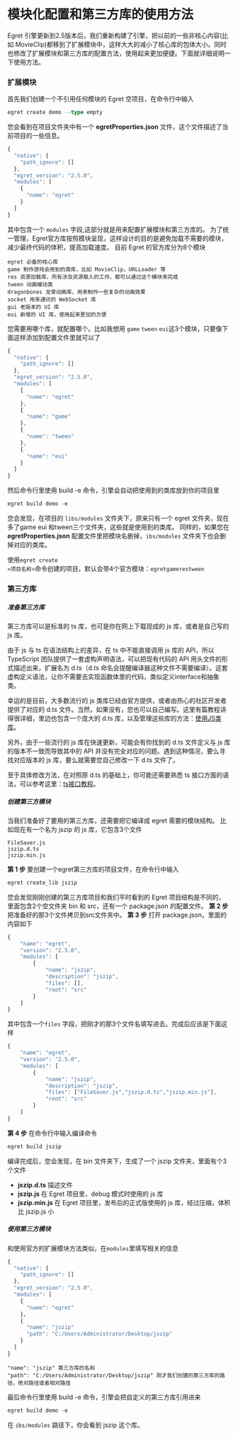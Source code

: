 # 模块化配置和第三方库的使用方法

Egret 引擎更新到2.5版本后，我们重新构建了引擎，把以前的一些非核心内容(比如 MovieClip)都移到了扩展模块中，这样大大的减小了核心库的包体大小。同时也修改了扩展模块和第三方库的配置方法，使用起来更加便捷。下面就详细说明一下使用方法。

### 扩展模块
首先我们创建一个不引用任何模块的 Egret 空项目，在命令行中输入
~~~ TypeScript
egret create demo --type empty
~~~
您会看到在项目文件夹中有一个 **egretProperties.json** 文件，这个文件描述了当前项目的一些信息。
~~~ TypeScript
{
  "native": {
    "path_ignore": []
  },
  "egret_version": "2.5.0",
  "modules": [
    {
      "name": "egret"
    }
  ]
}
~~~
其中包含一个 <code>modules</code> 字段,这部分就是用来配置扩展模块和第三方库的。
为了统一管理，Egret官方库按照模块呈现，这样设计的目的是避免加载不需要的模块，减少最终代码的体积，提高加载速度。
目前 Egret 的官方库分为8个模块
~~~
egret 必备的核心库
game 制作游戏会用到的类库，比如 MovieClip，URLLoader 等
res 资源加载库，所有涉及资源载入的工作，都可以通过这个模块来完成
tween 动画缓动类
dragonbones 龙骨动画库，用来制作一些复杂的动画效果
socket 用来通讯的 WebSocket 库
gui 老版本的 UI 库
eui 新增的 UI 库，使用起来更加的方便
~~~
您需要用哪个库，就配置哪个。比如我想用 <code>game</code> <code>tween</code> <code>eui</code>这3个模块，只要像下面这样添加到配置文件里就可以了
~~~ TypeScript
{
  "native": {
    "path_ignore": []
  },
  "egret_version": "2.5.0",
  "modules": [
    {
      "name": "egret"
    },
    {
      "name": "game"
    },
    {
      "name": "tween"
    },
    {
      "name": "eui"
    }
  ]
}
~~~
然后命令行里使用 build -e 命令，引擎会自动把使用到的类库放到你的项目里
~~~ TypeScript
egret build demo -e
~~~
您会发现，在项目的 <code>libs/modules</code> 文件夹下，原来只有一个 egret 文件夹，现在多了game eui 和tween三个文件夹，这些就是使用到的类库。
同样的，如果您在 **egretProperties.json** 配置文件里把模块名删掉，<code>ibs/modules</code> 文件夹下也会删掉对应的类库。

使用<code>egret create <项目名称></code>命令创建的项目，默认会带4个官方模块：<code>egret</code><code>game</code><code>res</code><code>tween</code>

### 第三方库
##### 准备第三方库
第三方库可以是标准的 ts 库，也可是你在网上下载现成的 js 库，或者是自己写的 js 库。

由于 js 与 ts 在语法结构上的差异，在 ts 中不能直接调用 js 库的 API，所以TypeScript 团队提供了一套虚构声明语法，可以把现有代码的 API 用头文件的形式描述出来，扩展名为 d.ts（d.ts 命名会提醒编译器这种文件不需要编译）。这套虚构定义语法，让你不需要去实现函数体里的代码，类似定义interface和抽象类。

幸运的是目前，大多数流行的 js 类库已经由官方提供，或者由热心的社区开发者提供了对应的 d.ts 文件。当然，如果没有，您也可以自己编写。这里有篇教程讲得很详细，里边也包含一个庞大的 d.ts 库，以及管理这些库的方法：[使用JS类库](https://github.com/vilic/typescript-guide/blob/master/%E5%85%A5%E9%97%A8%E6%8C%87%E5%8D%97/%E4%BD%BF%E7%94%A8JS%E7%B1%BB%E5%BA%93.md)。

另外，由于一些流行的 js 库在快速更新，可能会有你找到的 d.ts 文件定义与 js 库的版本不一致而导致其中的 API 并没有完全对应的问题。遇到这种情况，要么寻找对应版本的 js 库，要么就需要您自己修改一下 d.ts 文件了。

至于具体修改方法，在对照原 d.ts 的基础上，你可能还需要熟悉 ts 接口方面的语法，可以参考这里：[ts接口教程](http://bbs.egret-labs.org/thread-885-1-1.html)。

##### 创建第三方模块
当我们准备好了要用的第三方库，还需要把它编译成 egret 需要的模块结构。
比如现在有一个名为 jszip 的 js 库，它包含3个文件
~~~
FileSaver.js
jszip.d.ts
jszip.min.js
~~~
**第 1 步** 要创建一个egret第三方库的项目文件，在命令行中输入
~~~ TypeScript
egret create_lib jszip
~~~
您会发现刚刚创建的第三方库项目和我们平时看到的 Egret 项目结构是不同的，里面包含2个空文件夹 bin 和 src，还有一个 package.json 的配置文件。
**第 2 步** 把准备好的那3个文件拷贝到src文件夹中。
**第 3 步** 打开 package.json，里面的内容如下
~~~ TypeScript
{
	"name": "egret",
	"version": "2.5.0",
	"modules": [
		{
			"name": "jszip",
			"description": "jszip",
			"files": [],
			"root": "src"
		}
	]
}
~~~
其中包含一个<code>files</code> 字段，把刚才的那3个文件名填写进去。完成后应该是下面这样
~~~ TypeScript
{
	"name": "egret",
	"version": "2.5.0",
	"modules": [
		{
			"name": "jszip",
			"description": "jszip",
			"files": ["FileSaver.js","jszip.d.ts","jszip.min.js"],
			"root": "src"
		}
	]
}
~~~
**第 4 步** 在命令行中输入编译命令
~~~ TypeScript
egret build jszip
~~~
编译完成后，您会发现，在 bin 文件夹下，生成了一个 jszip 文件夹，里面有个3个文件

* **jszip.d.ts** 描述文件
* **jszip.js**  在 Egret 项目里，debug 模式时使用的 js 库
* **jszip.min.js** 在 Egret 项目里，发布后的正式版使用的 js 库，经过压缩，体积比 jszip.js 小

##### 使用第三方模块
和使用官方的扩展模块方法类似，在<code>modules</code>里填写相关的信息
~~~ TypeScript
{
  "native": {
    "path_ignore": []
  },
  "egret_version": "2.5.0",
  "modules": [
    {
      "name": "egret"
    }，
    {
      "name": "jszip"
      "path": "C:/Users/Administrator/Desktop/jszip"
    }
  ]
}
~~~
~~~
"name": "jszip" 第三方库的名称
"path": "C:/Users/Administrator/Desktop/jszip" 刚才我们创建的第三方库的路径，绝对路径或者相对路径
~~~
最后命令行里使用 build -e 命令，引擎会把自定义的第三方库引用进来
~~~ TypeScript
egret build demo -e
~~~
在 <code>ibs/modules</code> 路径下，你会看到 jszip 这个库。

